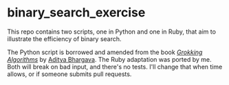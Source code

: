 # binary_search_exercise

This repo contains two scripts, one in Python and one in Ruby, that aim to illustrate the efficiency of binary search.

The Python script is borrowed and amended from the book [_Grokking Algorithms_](https://www.amazon.com/Grokking-Algorithms-illustrated-programmers-curious/dp/1617292230) by [Aditya Bhargava](https://github.com/egonSchiele).
The Ruby adaptation was ported by me. Both will break on bad input, and there's no tests. I'll change that when time allows, or if someone submits pull requests.

